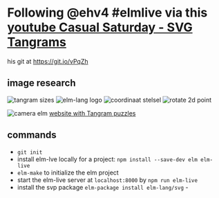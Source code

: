 # Following @ehv4 #elmlive via this [youtube Casual Saturday - SVG Tangrams](https://www.youtube.com/watch?v=eMxwECIC7mc)

his git at <https://git.io/vPqZh>

## image research

![tangram sizes](http://paulscottinfo.ipage.com/tangrams/pieces.gif) ![elm-lang logo](https://avatars0.githubusercontent.com/u/4359353?v=3&s=280) ![coordinaat stelsel](http://i.stack.imgur.com/212Y2.png) ![rotate 2d point](http://i.stack.imgur.com/oE6No.png)

![camera elm](http://www.sopuzzle.com/tangram/upload/20123/2012319223709961.jpg) [website with Tangram puzzles](http://www.sopuzzle.com/tangram/tangramTypeSelect.asp?cpage=24&order=1&recordId=5)

## commands

- `git init`
- install elm-lve locally for a project: `npm install --save-dev elm elm-live`
- `elm-make` to initialize the elm project
- start the elm-live server at `localhost:8000` by `npm run elm-live`
- install the svp package `elm-package install elm-lang/svg` -
